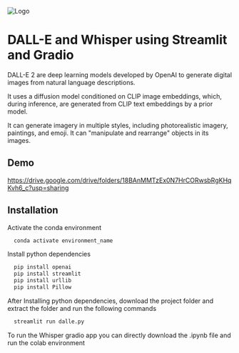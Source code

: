 
![Logo](https://miro.medium.com/max/1400/0*c-PJKeN6JqEUKyZ8.png)


# DALL-E and Whisper using Streamlit and Gradio
DALL-E 2 are deep learning models developed by OpenAI to generate digital images from natural language descriptions.

It uses a diffusion model conditioned on CLIP image embeddings, which, during inference, are generated from CLIP text embeddings by a prior model.

It can generate imagery in multiple styles, including photorealistic imagery, paintings, and emoji. It can "manipulate and rearrange" objects in its images.





## Demo
https://drive.google.com/drive/folders/18BAnMMTzEx0N7HrCORwsbRgKHqKvh6_c?usp=sharing


## Installation

Activate the conda environment
```bash
  conda activate environment_name
```

Install python dependencies 
```bash
  pip install openai
  pip install streamlit
  pip install urllib
  pip install Pillow
```
After Installing python dependencies, download the project folder and extract the folder
and run the following commands
```bash
  streamlit run dalle.py
```
To run the Whisper gradio app you can directly download the .ipynb file and run the colab environment
